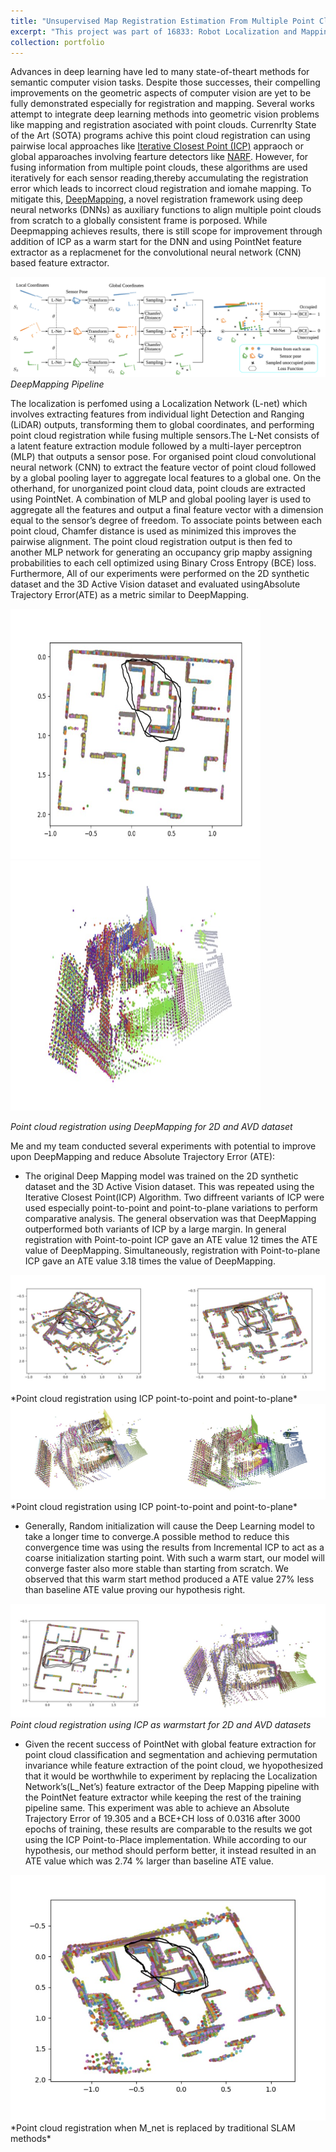 ```yaml
---
title: "Unsupervised Map Registration Estimation From Multiple Point Clouds"
excerpt: "This project was part of 16833: Robot Localization and Mapping<br/><img src='/images/architecture.png'>"
collection: portfolio
---
```


Advances in deep learning have led to many state-of-theart methods for semantic computer vision tasks. Despite those successes, their compelling improvements on the geometric aspects of computer vision are yet to be fully demonstrated especially for registration and mapping. Several works attempt to integrate deep learning methods into geometric vision problems like mapping and registration asociated with point clouds. Currenrlty State of the Art (SOTA) programs achive this point cloud registration can using pairwise local approaches like [Iterative Closest Point (ICP)](https://cs.gmu.edu/~kosecka/cs685/cs685-icp.pdf) appraoch or global apparoaches involving fearture detectors like [NARF](http://ais.informatik.uni-freiburg.de/publications/papers/steder10irosws.pdf). However, for fusing information from multiple point clouds, these algorithms are used iteratively for each sensor reading,thereby accumulating the registration error which leads to incorrect cloud registration and iomahe mapping. To mitigate this, [DeepMapping](https://github.com/ai4ce/DeepMapping/tree/master/script), a novel registration framework using deep neural networks (DNNs) as auxiliary functions to align multiple point clouds from scratch to a globally consistent frame is porposed. While Deepmapping achieves  results, there is still scope for improvement through addition of ICP as a warm start for the DNN and using PointNet feature extractor as a replacmenet for the convolutional neural network (CNN) based feature extractor.

![](/images/architecture.png)
*DeepMapping Pipeline*

The localization is perfomed using a Localization Network (L-net) which involves extracting features from individual light Detection and Ranging (LiDAR) outputs, transforming them to global coordinates, and performing point cloud registration while fusing multiple sensors.The L-Net consists of a latent feature extraction module followed by a multi-layer perceptron (MLP) that outputs a sensor pose. For organised point cloud convolutional neural network (CNN) to extract
the feature vector of point cloud followed by a global pooling layer to aggregate local features to a global one. On the otherhand, for unorganized point cloud data, point clouds are extracted using PointNet. A combination of MLP and global pooling layer is used to aggregate all the features and output a final feature vector with a dimension equal to the sensor’s degree of freedom. To associate points between each point cloud, Chamfer distance is used as minimized this improves the pairwise alignment. The point cloud registration output is then fed to another MLP network for generating an occupancy grip mapby assigning probabilities to each cell optimized using Binary Cross Entropy (BCE) loss. Furthermore, All of our experiments were performed on the 2D synthetic dataset and the 3D Active Vision dataset  and evaluated usingAbsolute Trajectory Error(ATE) as a metric similar to DeepMapping. 

<img width ='400' height='400' src='/images/deep mapping 2d.jpg'>

<img width ='400' height='400' src='/images/deep mapping avd.jpg'>

*Point cloud registration using DeepMapping for 2D and AVD dataset* 

Me and my team conducted several experiments with potential to improve upon DeepMapping and reduce Absolute Trajectory Error (ATE): 

* The original Deep Mapping model was trained on the 2D synthetic dataset and the 3D Active Vision dataset. This was repeated using the Iterative Closest Point(ICP) Algorithm. Two diffreent variants of ICP were used especially point-to-point and point-to-plane variations to perform comparative analysis. The general observation was that DeepMapping outperformed both variants of ICP by a large margin. In general registration with Point-to-point ICP gave an ATE value 12 times the ATE value of DeepMapping. Simultaneously, registration with Point-to-plane ICP gave an ATE value 3.18 times the value of DeepMapping. 


<img src='/images/ICP 2D.jpg'>
*Point cloud registration using ICP point-to-point and point-to-plane*

<img src='/images/ICP AVD.jpg'>
*Point cloud registration using ICP point-to-point and point-to-plane*

* Generally, Random initialization will cause the Deep Learning model to take a longer time to converge.A possible method to reduce this convergence time was using the results from Incremental ICP to act as a coarse initialization starting point. With such a warm start, our model will converge faster also more stable than starting from scratch. We observed that this warm start method produced a ATE value 27% less than baseline ATE value proving our hypothesis right.

![](/images/ICP+deepmapping.jpg)
*Point cloud registration using ICP as warmstart for 2D and AVD datasets*

* Given the recent success of PointNet with global feature extraction for point cloud classification and segmentation and achieving permutation invariance while feature extraction of the point cloud, we hyopothesized that it would be worthwhile to experiment by replacing the Localization Network’s(L_Net’s) feature extractor of the Deep Mapping pipeline with the PointNet feature extractor while keeping the rest of the training pipeline same. This experiment was able to achieve an Absolute Trajectory Error of 19.305 and a BCE+CH loss of 0.0316 after 3000 epochs of training, these results are comparable to the results we got using the ICP Point-to-Place implementation. While according to our hypothesis, our method should perform better, it instead resulted in an ATE value which was 2.74 % larger than baseline ATE value.

<img src='/images/m_net_slam.jpg'>
*Point cloud registration when M_net is replaced by traditional SLAM methods*



